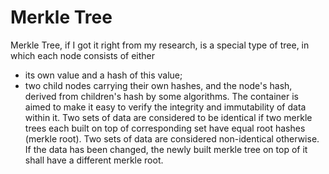 # Merkle Tree

Merkle Tree, if I got it right from my research, is a special type of tree,
in which each node consists of either
- its own value and a hash of this value;
- two child nodes carrying their own hashes, and the node's hash, derived from children's hash by some algorithms.
The container is aimed to make it easy to verify the integrity and immutability of data within it.
Two sets of data are considered to be identical if two merkle trees each built on top of corresponding set have equal root hashes (merkle root).
Two sets of data are considered non-identical otherwise.
If the data has been changed, the newly built merkle tree on top of it shall have a different merkle root.
